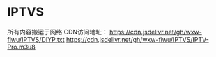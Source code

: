 # IPTVS
所有内容搬运于网络
CDN访问地址：
https://cdn.jsdelivr.net/gh/wxw-fiwu/IPTVS/DIYP.txt
https://cdn.jsdelivr.net/gh/wxw-fiwu/IPTVS/IPTV-Pro.m3u8
